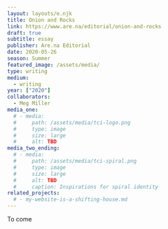 ```yaml
---
layout: layouts/e.njk
title: Onion and Rocks
link: https://www.are.na/editorial/onion-and-rocks
draft: true
subtitle: essay
publisher: Are.na Editorial
date: 2020-05-26
season: Summer
featured_image: /assets/media/
type: writing
medium:
  - writing
year: ["2020"]
collaborators:
  - Meg Miller
media_one:
  # - media:
  #     path: /assets/media/tci-logo.png
  #     type: image
  #     size: large
  #     alt: TBD
media_two_ending:
  # - media:
  #     path: /assets/media/tci-spiral.png
  #     type: image
  #     size: large
  #     alt: TBD
  #     caption: Inspirations for spiral identity
related_projects:
  # - my-website-is-a-shifting-house.md
---
```


To come
